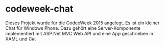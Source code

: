 # codeweek-chat
Dieses Projekt wurde für die CodeeWeek 2015 angelegt. Es ist ein kleiner Chat für Windows Phone. Dazu gehört eine Server-Komponente implementiert mit ASP.Net MVC Web API und eine App geschrieben in XAML und C#.
